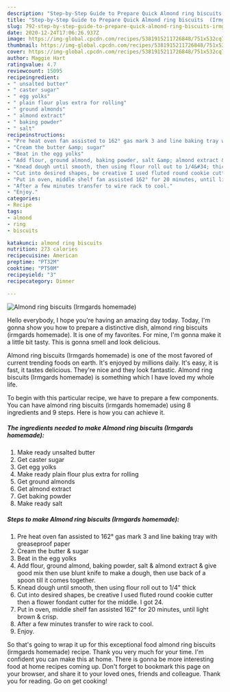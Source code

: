 ```yaml
---
description: "Step-by-Step Guide to Prepare Quick Almond ring biscuits  (Irmgards homemade)"
title: "Step-by-Step Guide to Prepare Quick Almond ring biscuits  (Irmgards homemade)"
slug: 792-step-by-step-guide-to-prepare-quick-almond-ring-biscuits-irmgards-homemade
date: 2020-12-24T17:06:26.937Z
image: https://img-global.cpcdn.com/recipes/5381915211726848/751x532cq70/almond-ring-biscuits-irmgards-homemade-recipe-main-photo.jpg
thumbnail: https://img-global.cpcdn.com/recipes/5381915211726848/751x532cq70/almond-ring-biscuits-irmgards-homemade-recipe-main-photo.jpg
cover: https://img-global.cpcdn.com/recipes/5381915211726848/751x532cq70/almond-ring-biscuits-irmgards-homemade-recipe-main-photo.jpg
author: Maggie Hart
ratingvalue: 4.7
reviewcount: 15095
recipeingredient:
- " unsalted butter"
- " caster sugar"
- " egg yolks"
- " plain flour plus extra for rolling"
- " ground almonds"
- " almond extract"
- " baking powder"
- " salt"
recipeinstructions:
- "Pre heat oven fan assisted to 162° gas mark 3 and line baking tray with greaseproof paper"
- "Cream the butter &amp; sugar"
- "Beat in the egg yolks"
- "Add flour, ground almond, baking powder, salt &amp; almond extract &amp; give good mix then use blunt knife to make a dough, then use back of a spoon till it comes together."
- "Knead dough until smooth, then using flour roll out to 1/4&#34; thick"
- "Cut into desired shapes, be creative I used fluted round cookie cutter then a  flower fondant cutter  for the middle. I got 24."
- "Put in oven, middle shelf fan assisted 162° for 20 minutes, until light  brown &amp; crisp."
- "After a few minutes transfer to wire rack to cool."
- "Enjoy."
categories:
- Recipe
tags:
- almond
- ring
- biscuits

katakunci: almond ring biscuits 
nutrition: 273 calories
recipecuisine: American
preptime: "PT32M"
cooktime: "PT50M"
recipeyield: "3"
recipecategory: Dinner

---
```



![Almond ring biscuits  (Irmgards homemade)](https://img-global.cpcdn.com/recipes/5381915211726848/751x532cq70/almond-ring-biscuits-irmgards-homemade-recipe-main-photo.jpg)

Hello everybody, I hope you're having an amazing day today. Today, I'm gonna show you how to prepare a distinctive dish, almond ring biscuits  (irmgards homemade). It is one of my favorites. For mine, I'm gonna make it a little bit tasty. This is gonna smell and look delicious.



Almond ring biscuits  (Irmgards homemade) is one of the most favored of current trending foods on earth. It's enjoyed by millions daily. It's easy, it is fast, it tastes delicious. They're nice and they look fantastic. Almond ring biscuits  (Irmgards homemade) is something which I have loved my whole life.


To begin with this particular recipe, we have to prepare a few components. You can have almond ring biscuits  (irmgards homemade) using 8 ingredients and 9 steps. Here is how you can achieve it.

<!--inarticleads1-->

##### The ingredients needed to make Almond ring biscuits  (Irmgards homemade):

1. Make ready  unsalted butter
1. Get  caster sugar
1. Get  egg yolks
1. Make ready  plain flour plus extra for rolling
1. Get  ground almonds
1. Get  almond extract
1. Get  baking powder
1. Make ready  salt




<!--inarticleads2-->

##### Steps to make Almond ring biscuits  (Irmgards homemade):

1. Pre heat oven fan assisted to 162° gas mark 3 and line baking tray with greaseproof paper
1. Cream the butter &amp; sugar
1. Beat in the egg yolks
1. Add flour, ground almond, baking powder, salt &amp; almond extract &amp; give good mix then use blunt knife to make a dough, then use back of a spoon till it comes together.
1. Knead dough until smooth, then using flour roll out to 1/4&#34; thick
1. Cut into desired shapes, be creative I used fluted round cookie cutter then a  flower fondant cutter  for the middle. I got 24.
1. Put in oven, middle shelf fan assisted 162° for 20 minutes, until light  brown &amp; crisp.
1. After a few minutes transfer to wire rack to cool.
1. Enjoy.




So that's going to wrap it up for this exceptional food almond ring biscuits  (irmgards homemade) recipe. Thank you very much for your time. I'm confident you can make this at home. There is gonna be more interesting food at home recipes coming up. Don't forget to bookmark this page on your browser, and share it to your loved ones, friends and colleague. Thank you for reading. Go on get cooking!

